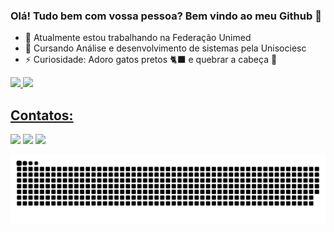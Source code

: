 ### Olá! Tudo bem com vossa pessoa? Bem vindo ao meu Github 👋

- 🔭 Atualmente estou trabalhando na Federação Unimed
- 💬 Cursando Análise e desenvolvimento de sistemas pela Unisociesc
- ⚡ Curiosidade: Adoro gatos pretos 🐈‍⬛ e quebrar a cabeça 🤔

<div>
<a href="https://github.com/CaduProg">
<img loading="lazy" height="180em" src="https://github-readme-stats.vercel.app/api/top-langs/?username=CaduProg&layout=compact&langs_count=7&theme=dracula"/>
<img loading="lazy" height="180em" src="https://github-readme-stats.vercel.app/api?username=CaduProg&show_icons=true&theme=dracula&include_all_commits=true&count_private=true"/>
</div>

## Contatos:

<div>
<a href="https://instagram.com/cadu.mp4" target="_blank"><img loading="lazy" src="https://img.shields.io/badge/-Instagram-%23E4405F?style=for-the-badge&logo=instagram&logoColor=white" target="_blank"></a>
<a href = "mailto:carloseduardogcorrea11@gmail.com"><img loading="lazy" src="https://img.shields.io/badge/Gmail-D14836?style=for-the-badge&logo=gmail&logoColor=white" target="_blank"></a>
<a href="https://www.linkedin.com/in/carlos-correa" target="_blank"><img loading="lazy" src="https://img.shields.io/badge/-LinkedIn-%230077B5?style=for-the-badge&logo=linkedin&logoColor=white" target="_blank"></a>   
</div>

![Snake animation](https://github.com/CaduProg/CaduProg/blob/output/github-contribution-grid-snake.svg)

